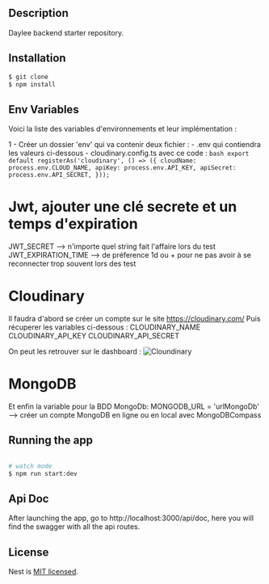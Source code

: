## Description

Daylee backend starter repository.

## Installation

```bash
$ git clone
$ npm install
```

## Env Variables

Voici la liste des variables d'environnements et leur implémentation :

1 - Créer un dossier 'env' qui va contenir deux fichier :
    - .env qui contiendra les valeurs ci-dessous
    - cloudinary.config.ts avec ce code : 
    ```bash
        export default registerAs('cloudinary', () => ({
        cloudName: process.env.CLOUD_NAME,
        apiKey: process.env.API_KEY,
        apiSecret: process.env.API_SECRET,
        }));
    ```


# Jwt, ajouter une clé secrete et un temps d'expiration
JWT_SECRET --> n'importe quel string fait l'affaire lors du test
JWT_EXPIRATION_TIME --> de préference 1d ou + pour ne pas avoir à se reconnecter trop souvent lors des test

# Cloudinary
Il faudra d'abord se créer un compte sur le site https://cloudinary.com/
Puis récuperer les variables ci-dessous : 
CLOUDINARY_NAME
CLOUDINARY_API_KEY
CLOUDINARY_API_SECRET

On peut les retrouver sur le dashboard : 
![Cloundinary](https://cloudinary-res.cloudinary.com/image/upload/bo_1px_solid_gray/f_auto/q_auto/docs/prod_env_credentials.png)

# MongoDB
Et enfin la variable pour la BDD MongoDb:
MONGODB_URL = 'urlMongoDb' --> créer un compte MongoDB en ligne ou en local avec MongoDBCompass


## Running the app

```bash

# watch mode
$ npm run start:dev

```

## Api Doc

After launching the app, go to http://localhost:3000/api/doc, here you will find the swagger with all the api routes.

## License

Nest is [MIT licensed](LICENSE).
